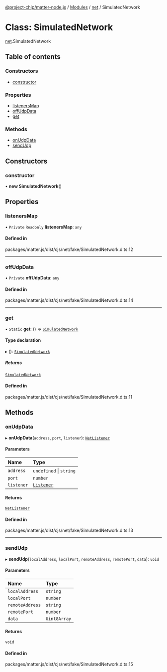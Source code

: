 [@project-chip/matter-node.js](../README.md) / [Modules](../modules.md) / [net](../modules/net.md) / SimulatedNetwork

# Class: SimulatedNetwork

[net](../modules/net.md).SimulatedNetwork

## Table of contents

### Constructors

- [constructor](net.SimulatedNetwork.md#constructor)

### Properties

- [listenersMap](net.SimulatedNetwork.md#listenersmap)
- [offUdpData](net.SimulatedNetwork.md#offudpdata)
- [get](net.SimulatedNetwork.md#get)

### Methods

- [onUdpData](net.SimulatedNetwork.md#onudpdata)
- [sendUdp](net.SimulatedNetwork.md#sendudp)

## Constructors

### constructor

• **new SimulatedNetwork**()

## Properties

### listenersMap

• `Private` `Readonly` **listenersMap**: `any`

#### Defined in

packages/matter.js/dist/cjs/net/fake/SimulatedNetwork.d.ts:12

___

### offUdpData

• `Private` **offUdpData**: `any`

#### Defined in

packages/matter.js/dist/cjs/net/fake/SimulatedNetwork.d.ts:14

___

### get

▪ `Static` **get**: () => [`SimulatedNetwork`](net.SimulatedNetwork.md)

#### Type declaration

▸ (): [`SimulatedNetwork`](net.SimulatedNetwork.md)

##### Returns

[`SimulatedNetwork`](net.SimulatedNetwork.md)

#### Defined in

packages/matter.js/dist/cjs/net/fake/SimulatedNetwork.d.ts:11

## Methods

### onUdpData

▸ **onUdpData**(`address`, `port`, `listener`): [`NetListener`](../interfaces/net.NetListener.md)

#### Parameters

| Name | Type |
| :------ | :------ |
| `address` | `undefined` \| `string` |
| `port` | `number` |
| `listener` | [`Listener`](../modules/net.md#listener) |

#### Returns

[`NetListener`](../interfaces/net.NetListener.md)

#### Defined in

packages/matter.js/dist/cjs/net/fake/SimulatedNetwork.d.ts:13

___

### sendUdp

▸ **sendUdp**(`localAddress`, `localPort`, `remoteAddress`, `remotePort`, `data`): `void`

#### Parameters

| Name | Type |
| :------ | :------ |
| `localAddress` | `string` |
| `localPort` | `number` |
| `remoteAddress` | `string` |
| `remotePort` | `number` |
| `data` | `Uint8Array` |

#### Returns

`void`

#### Defined in

packages/matter.js/dist/cjs/net/fake/SimulatedNetwork.d.ts:15
